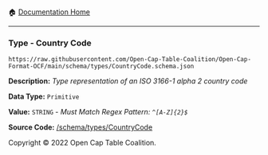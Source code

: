 :house: [Documentation Home](../../home/xudiera/code/README.md)

---

### Type - Country Code

`https://raw.githubusercontent.com/Open-Cap-Table-Coalition/Open-Cap-Format-OCF/main/schema/types/CountryCode.schema.json`

**Description:** _Type representation of an ISO 3166-1 alpha 2 country code_

**Data Type:** `Primitive`

**Value:** `STRING` - _Must Match Regex Pattern: `^[A-Z]{2}$`_

**Source Code:** [/schema/types/CountryCode](../../../../../../../../schema/types/CountryCode.schema.json)

Copyright © 2022 Open Cap Table Coalition.
